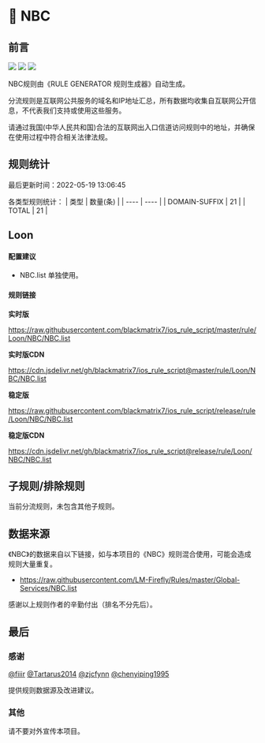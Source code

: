 # 🧸 NBC

## 前言

![](https://shields.io/badge/-移除重复规则-ff69b4) ![](https://shields.io/badge/-DOMAIN与DOMAIN--SUFFIX合并-green) ![](https://shields.io/badge/-IP--CIDR(6)合并-blueviolet) 

NBC规则由《RULE GENERATOR 规则生成器》自动生成。

分流规则是互联网公共服务的域名和IP地址汇总，所有数据均收集自互联网公开信息，不代表我们支持或使用这些服务。

请通过我国(中华人民共和国)合法的互联网出入口信道访问规则中的地址，并确保在使用过程中符合相关法律法规。

## 规则统计

最后更新时间：2022-05-19 13:06:45

各类型规则统计：
| 类型 | 数量(条)  | 
| ---- | ----  |
| DOMAIN-SUFFIX | 21  | 
| TOTAL | 21  | 


## Loon 

#### 配置建议
- NBC.list 单独使用。

#### 规则链接
**实时版**

https://raw.githubusercontent.com/blackmatrix7/ios_rule_script/master/rule/Loon/NBC/NBC.list

**实时版CDN**

https://cdn.jsdelivr.net/gh/blackmatrix7/ios_rule_script@master/rule/Loon/NBC/NBC.list

**稳定版**

https://raw.githubusercontent.com/blackmatrix7/ios_rule_script/release/rule/Loon/NBC/NBC.list

**稳定版CDN**

https://cdn.jsdelivr.net/gh/blackmatrix7/ios_rule_script@release/rule/Loon/NBC/NBC.list

## 子规则/排除规则


当前分流规则，未包含其他子规则。

## 数据来源

《NBC》的数据来自以下链接，如与本项目的《NBC》规则混合使用，可能会造成规则大量重复。

- https://raw.githubusercontent.com/LM-Firefly/Rules/master/Global-Services/NBC.list


感谢以上规则作者的辛勤付出（排名不分先后）。

## 最后

### 感谢

[@fiiir](https://github.com/fiiir) [@Tartarus2014](https://github.com/Tartarus2014) [@zjcfynn](https://github.com/zjcfynn) [@chenyiping1995](https://github.com/chenyiping1995) 

提供规则数据源及改进建议。

### 其他

请不要对外宣传本项目。